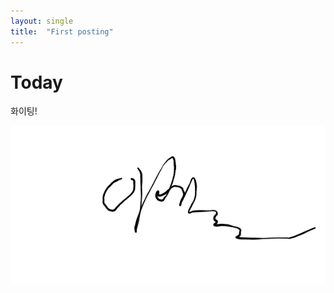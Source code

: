 ```yaml
---
layout: single
title:  "First posting"
---
```


# Today

화이팅!

![sign](../images/2023-03-14-first/sign.png)
